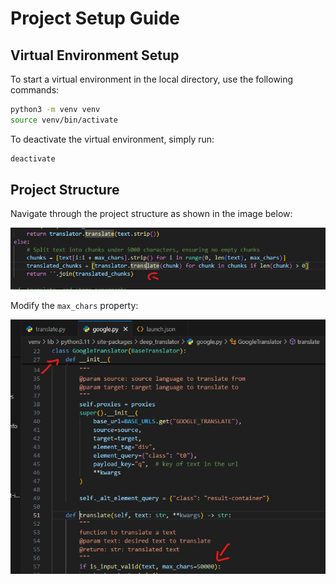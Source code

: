 # Project Setup Guide

## Virtual Environment Setup

To start a virtual environment in the local directory, use the following commands:

```bash
python3 -m venv venv
source venv/bin/activate
```

To deactivate the virtual environment, simply run:

```bash
deactivate
```

## Project Structure

Navigate through the project structure as shown in the image below:

![Project Structure](images/image-1.png)


Modify the `max_chars` property:

![alt text](images/image-2.png)